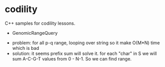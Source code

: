# codility

C++ samples for codility lessons.

* GenomicRangeQuery
- problem: for all p-q range, looping over string so it make O(M*N) time which is bad
- solution: it seems prefix sum will solve it. for each "char" in S we will sum A-C-G-T values from 0 - N-1. So we can find range.
